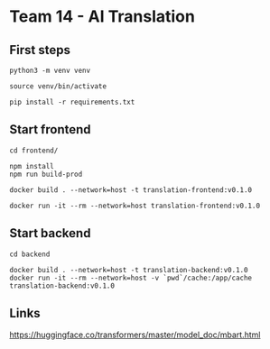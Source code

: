 # Team 14 - AI Translation

## First steps

```
python3 -m venv venv

source venv/bin/activate

pip install -r requirements.txt
```

## Start frontend

```
cd frontend/

npm install
npm run build-prod

docker build . --network=host -t translation-frontend:v0.1.0

docker run -it --rm --network=host translation-frontend:v0.1.0
```

## Start backend

```
cd backend

docker build . --network=host -t translation-backend:v0.1.0
docker run -it --rm --network=host -v `pwd`/cache:/app/cache translation-backend:v0.1.0
```

## Links

https://huggingface.co/transformers/master/model_doc/mbart.html
